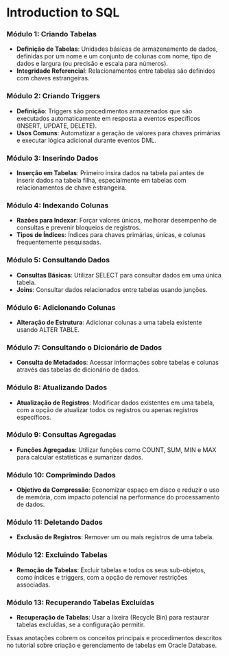 # Introduction to SQL

### **Módulo 1: Criando Tabelas**
- **Definição de Tabelas**: Unidades básicas de armazenamento de dados, definidas por um nome e um conjunto de colunas com nome, tipo de dados e largura (ou precisão e escala para números).
- **Integridade Referencial**: Relacionamentos entre tabelas são definidos com chaves estrangeiras.

### **Módulo 2: Criando Triggers**
- **Definição**: Triggers são procedimentos armazenados que são executados automaticamente em resposta a eventos específicos (INSERT, UPDATE, DELETE).
- **Usos Comuns**: Automatizar a geração de valores para chaves primárias e executar lógica adicional durante eventos DML.

### **Módulo 3: Inserindo Dados**
- **Inserção em Tabelas**: Primeiro insira dados na tabela pai antes de inserir dados na tabela filha, especialmente em tabelas com relacionamentos de chave estrangeira.

### **Módulo 4: Indexando Colunas**
- **Razões para Indexar**: Forçar valores únicos, melhorar desempenho de consultas e prevenir bloqueios de registros.
- **Tipos de Índices**: Índices para chaves primárias, únicas, e colunas frequentemente pesquisadas.

### **Módulo 5: Consultando Dados**
- **Consultas Básicas**: Utilizar SELECT para consultar dados em uma única tabela.
- **Joins**: Consultar dados relacionados entre tabelas usando junções.

### **Módulo 6: Adicionando Colunas**
- **Alteração de Estrutura**: Adicionar colunas a uma tabela existente usando ALTER TABLE.

### **Módulo 7: Consultando o Dicionário de Dados**
- **Consulta de Metadados**: Acessar informações sobre tabelas e colunas através das tabelas de dicionário de dados.

### **Módulo 8: Atualizando Dados**
- **Atualização de Registros**: Modificar dados existentes em uma tabela, com a opção de atualizar todos os registros ou apenas registros específicos.

### **Módulo 9: Consultas Agregadas**
- **Funções Agregadas**: Utilizar funções como COUNT, SUM, MIN e MAX para calcular estatísticas e sumarizar dados.

### **Módulo 10: Comprimindo Dados**
- **Objetivo da Compressão**: Economizar espaço em disco e reduzir o uso de memória, com impacto potencial na performance do processamento de dados.

### **Módulo 11: Deletando Dados**
- **Exclusão de Registros**: Remover um ou mais registros de uma tabela.

### **Módulo 12: Excluindo Tabelas**
- **Remoção de Tabelas**: Excluir tabelas e todos os seus sub-objetos, como índices e triggers, com a opção de remover restrições associadas.

### **Módulo 13: Recuperando Tabelas Excluídas**
- **Recuperação de Tabelas**: Usar a lixeira (Recycle Bin) para restaurar tabelas excluídas, se a configuração permitir.

Essas anotações cobrem os conceitos principais e procedimentos descritos no tutorial sobre criação e gerenciamento de tabelas em Oracle Database.
